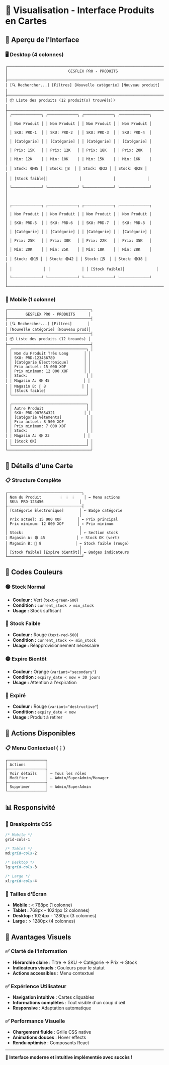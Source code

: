 # 🎨 Visualisation - Interface Produits en Cartes

## 📱 **Aperçu de l'Interface**

### 🖥️ **Desktop (4 colonnes)**
```
┌─────────────────────────────────────────────────────────────────────────────┐
│                           GESFLEX PRO - PRODUITS                         │
├─────────────────────────────────────────────────────────────────────────────┤
│ [🔍 Rechercher...] [Filtres] [Nouvelle catégorie] [Nouveau produit]      │
├─────────────────────────────────────────────────────────────────────────────┤
│ 📦 Liste des produits (12 produit(s) trouvé(s))                          │
├─────────────────────────────────────────────────────────────────────────────┤
│ ┌─────────────┐ ┌─────────────┐ ┌─────────────┐ ┌─────────────┐         │
│ │ Nom Produit │ │ Nom Produit │ │ Nom Produit │ │ Nom Produit │         │
│ │ SKU: PRD-1  │ │ SKU: PRD-2  │ │ SKU: PRD-3  │ │ SKU: PRD-4  │         │
│ │ [Catégorie] │ │ [Catégorie] │ │ [Catégorie] │ │ [Catégorie] │         │
│ │ Prix: 15K   │ │ Prix: 12K   │ │ Prix: 18K   │ │ Prix: 20K   │         │
│ │ Min: 12K    │ │ Min: 10K    │ │ Min: 15K    │ │ Min: 16K    │         │
│ │ Stock: 🟢45 │ │ Stock: 🔴8  │ │ Stock: 🟢32 │ │ Stock: 🟢28 │         │
│ │ [Stock faible]│              │              │              │         │
│ └─────────────┘ └─────────────┘ └─────────────┘ └─────────────┘         │
│                                                                           │
│ ┌─────────────┐ ┌─────────────┐ ┌─────────────┐ ┌─────────────┐         │
│ │ Nom Produit │ │ Nom Produit │ │ Nom Produit │ │ Nom Produit │         │
│ │ SKU: PRD-5  │ │ SKU: PRD-6  │ │ SKU: PRD-7  │ │ SKU: PRD-8  │         │
│ │ [Catégorie] │ │ [Catégorie] │ │ [Catégorie] │ │ [Catégorie] │         │
│ │ Prix: 25K   │ │ Prix: 30K   │ │ Prix: 22K   │ │ Prix: 35K   │         │
│ │ Min: 20K    │ │ Min: 25K    │ │ Min: 18K    │ │ Min: 28K    │         │
│ │ Stock: 🟢15 │ │ Stock: 🟢42 │ │ Stock: 🔴5  │ │ Stock: 🟢38 │         │
│ │              │ │              │ │ [Stock faible]│              │         │
│ └─────────────┘ └─────────────┘ └─────────────┘ └─────────────┘         │
└─────────────────────────────────────────────────────────────────────────────┘
```

### 📱 **Mobile (1 colonne)**
```
┌─────────────────────────────────────┐
│        GESFLEX PRO - PRODUITS      │
├─────────────────────────────────────┤
│ [🔍 Rechercher...] [Filtres]       │
│ [Nouvelle catégorie] [Nouveau prod]│
├─────────────────────────────────────┤
│ 📦 Liste des produits (12 trouvés) │
├─────────────────────────────────────┤
│ ┌─────────────────────────────────┐ │
│ │ Nom du Produit Très Long       │ │
│ │ SKU: PRD-123456789             │ │
│ │ [Catégorie Électronique]       │ │
│ │ Prix actuel: 15 000 XOF        │ │
│ │ Prix minimum: 12 000 XOF       │ │
│ │ Stock:                          │ │
│ │ Magasin A: 🟢 45               │ │
│ │ Magasin B: 🔴 8                │ │
│ │ [Stock faible]                  │ │
│ └─────────────────────────────────┘ │
│                                     │
│ ┌─────────────────────────────────┐ │
│ │ Autre Produit                   │ │
│ │ SKU: PRD-987654321             │ │
│ │ [Catégorie Vêtements]           │ │
│ │ Prix actuel: 8 500 XOF          │ │
│ │ Prix minimum: 7 000 XOF         │ │
│ │ Stock:                          │ │
│ │ Magasin A: 🟢 23               │ │
│ │ [Stock OK]                      │ │
│ └─────────────────────────────────┘ │
└─────────────────────────────────────┘
```

## 🎯 **Détails d'une Carte**

### 📋 **Structure Complète**
```
┌─────────────────────────────────┐
│ Nom du Produit        ⋮ ⋮ ⋮    │ ← Menu actions
│ SKU: PRD-123456                │
├─────────────────────────────────┤
│ [Catégorie Électronique]       │ ← Badge catégorie
│                                │
│ Prix actuel: 15 000 XOF       │ ← Prix principal
│ Prix minimum: 12 000 XOF      │ ← Prix minimum
│                                │
│ Stock:                         │ ← Section stock
│ Magasin A: 🟢 45              │ ← Stock OK (vert)
│ Magasin B: 🔴 8               │ ← Stock faible (rouge)
│                                │
│ [Stock faible] [Expire bientôt]│ ← Badges indicateurs
└─────────────────────────────────┘
```

## 🎨 **Codes Couleurs**

### 🟢 **Stock Normal**
- **Couleur :** Vert (`text-green-600`)
- **Condition :** `current_stock > min_stock`
- **Usage :** Stock suffisant

### 🔴 **Stock Faible**
- **Couleur :** Rouge (`text-red-500`)
- **Condition :** `current_stock <= min_stock`
- **Usage :** Réapprovisionnement nécessaire

### 🟡 **Expire Bientôt**
- **Couleur :** Orange (`variant="secondary"`)
- **Condition :** `expiry_date < now + 30 jours`
- **Usage :** Attention à l'expiration

### 🔴 **Expiré**
- **Couleur :** Rouge (`variant="destructive"`)
- **Condition :** `expiry_date < now`
- **Usage :** Produit à retirer

## 🔧 **Actions Disponibles**

### 📋 **Menu Contextuel (⋮)**
```
┌─────────────────┐
│ Actions         │
├─────────────────┤
│ Voir détails    │ ← Tous les rôles
│ Modifier        │ ← Admin/SuperAdmin/Manager
├─────────────────┤
│ Supprimer       │ ← Admin/SuperAdmin
└─────────────────┘
```

## 📊 **Responsivité**

### 📱 **Breakpoints CSS**
```css
/* Mobile */
grid-cols-1

/* Tablet */
md:grid-cols-2

/* Desktop */
lg:grid-cols-3

/* Large */
xl:grid-cols-4
```

### 📏 **Tailles d'Écran**
- **Mobile :** < 768px (1 colonne)
- **Tablet :** 768px - 1024px (2 colonnes)
- **Desktop :** 1024px - 1280px (3 colonnes)
- **Large :** > 1280px (4 colonnes)

## 🎯 **Avantages Visuels**

### ✅ **Clarté de l'Information**
- **Hiérarchie claire** : Titre → SKU → Catégorie → Prix → Stock
- **Indicateurs visuels** : Couleurs pour le statut
- **Actions accessibles** : Menu contextuel

### ✅ **Expérience Utilisateur**
- **Navigation intuitive** : Cartes cliquables
- **Informations complètes** : Tout visible d'un coup d'œil
- **Responsive** : Adaptation automatique

### ✅ **Performance Visuelle**
- **Chargement fluide** : Grille CSS native
- **Animations douces** : Hover effects
- **Rendu optimisé** : Composants React

---

**🎨 Interface moderne et intuitive implémentée avec succès !** 